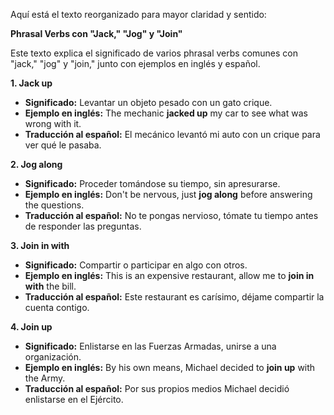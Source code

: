 Aquí está el texto reorganizado para mayor claridad y sentido:

**Phrasal Verbs con "Jack," "Jog" y "Join"**

Este texto explica el significado de varios phrasal verbs comunes con "jack," "jog" y "join," junto con ejemplos en inglés y español.

**1. Jack up**

*   **Significado:** Levantar un objeto pesado con un gato crique.
*   **Ejemplo en inglés:** The mechanic **jacked up** my car to see what was wrong with it.
*   **Traducción al español:** El mecánico levantó mi auto con un crique para ver qué le pasaba.

**2. Jog along**

*   **Significado:** Proceder tomándose su tiempo, sin apresurarse.
*   **Ejemplo en inglés:** Don't be nervous, just **jog along** before answering the questions.
*   **Traducción al español:** No te pongas nervioso, tómate tu tiempo antes de responder las preguntas.

**3. Join in with**

*   **Significado:** Compartir o participar en algo con otros.
*   **Ejemplo en inglés:** This is an expensive restaurant, allow me to **join in with** the bill.
*   **Traducción al español:** Este restaurant es carísimo, déjame compartir la cuenta contigo.

**4. Join up**

*   **Significado:** Enlistarse en las Fuerzas Armadas, unirse a una organización.
*   **Ejemplo en inglés:** By his own means, Michael decided to **join up** with the Army.
*   **Traducción al español:** Por sus propios medios Michael decidió enlistarse en el Ejército.
